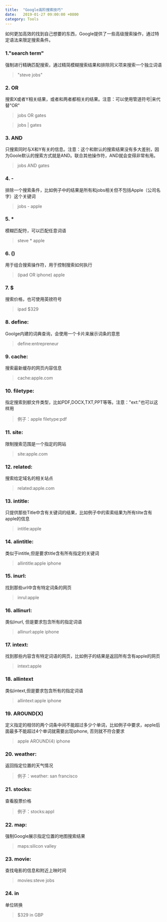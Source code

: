```yaml
---
title:  "Google高阶搜索技巧"
date:   2019-01-27 09:00:00 +0800
category: Tools
---
```


如何更加高效的找到自己想要的东西，Google提供了一些高级搜索操作，通过特定语法来限定搜索条件。

### 1."search term"

强制进行精确匹配搜索，通过精简模糊搜索结果和排除同义项来搜索一个独立词语

> "steve jobs"

### 2. OR

搜索X或者Y相关结果，或者和两者都相关的结果。注意：可以使用管道符号\|来代替"OR"

> jobs OR gates

> jobs \| gates

### 3. AND

只搜索同时与X和Y有关的信息。注意：这个和默认的搜索结果没有多大差别，因为Goole默认的搜索方式就是AND。联合其他操作符，AND就会变得非常有用。

> jobs AND gates

### 4. -

排除一个搜索条件，比如例子中的结果是所有和jobs相关但不包括Apple（公司名字）这个关键词

> jobs - apple

### 5. *

模糊匹配符，可以匹配任意词语

> steve * apple

### 6. ()

用于组合搜索操作符，用于控制搜索如何执行

> (ipad OR iphone) apple

### 7. $

搜索价格，也可使用英镑符号

> ipad $329

### 8. define:

Goolge内建的词典查询，会使用一个卡片来展示词条的意思

> define:entrepreneur

### 9. cache:

搜索最新缓存的网页内容信息

> cache:apple.com

### 10. filetype:

指定搜索到额文件类型，比如PDF,DOCX,TXT,PPT等等。注意："ext:"也可以这样用

> 例子：apple filetype:pdf

### 11. site:

限制搜索范围是一个指定的网站

> site:apple.com

### 12. related:

搜索给定域名的相关站点

> related:apple.com

### 13. intitle:

只提供那些Title中含有关键词的结果，比如例子中的索索结果为所有tilte含有apple的信息

> intitle:apple

### 14. alintitle:

类似于intitle,但是要求title含有所有指定的关键词

> allintitle:apple iphone

### 15. inurl:

找到那些url中含有特定词条的网页

> inrul:apple

### 16. allinurl:

类似inurl, 但是要求包含所有的指定词语

> allinurl:apple iphone

### 17. intext:

找到那些内容含有特定词语的网页，比如例子的结果是返回所有含有apple的网页

> intext:apple

### 18. allintext

类似intext,但是要求包含所有的指定词语

> allintext:apple iphone

### 19. AROUND(X)

定义指定的相邻的两个词条中间不能超过多少个单词，比如例子中要求，apple后面最多不能超过4个单词就需要出现iphone, 否则就不符合要求

> apple AROUND(4) iphone

### 20. weather:

返回指定位置的天气情况

> 例子：weather: san francisco

### 21. stocks: 

查看股票价格

> 例子：stocks:appl

### 22. map:

强制Google展示指定位置的地图搜索结果

> maps:silicon valley

### 23. movie:

查找电影的信息和附近上映时间

> movies:steve jobs

### 24. in

单位转换

> $329 in GBP

